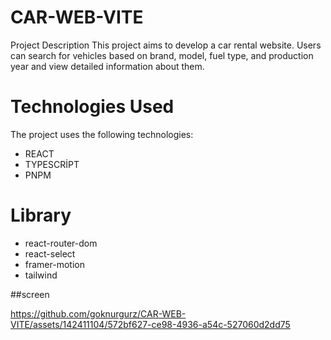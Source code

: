 # CAR-WEB-VITE
Project Description
This project aims to develop a car rental website. Users can search for vehicles based on brand, model, fuel type, and production year and view detailed information about them.

 # Technologies Used
The project uses the following technologies:

- REACT
- TYPESCRİPT
- PNPM

# Library

- react-router-dom
- react-select
- framer-motion
- tailwind

##screen


https://github.com/goknurgurz/CAR-WEB-VITE/assets/142411104/572bf627-ce98-4936-a54c-527060d2dd75

